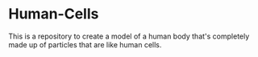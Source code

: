 # Human-Cells
This is a repository to create a model of a human body that's completely made up of particles that are like human cells.
